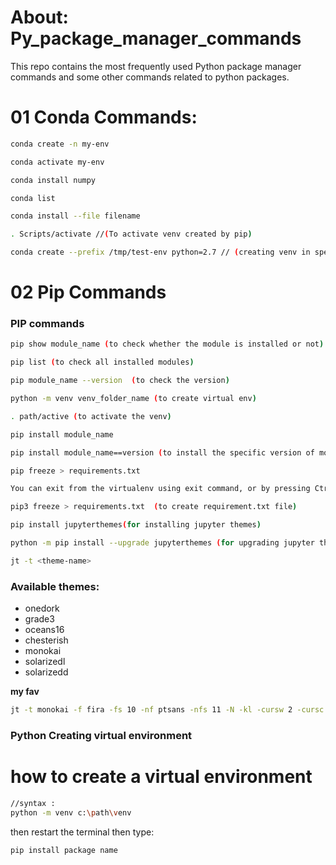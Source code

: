 # About: Py_package_manager_commands
This repo contains the most frequently used Python package manager commands and some other commands related to python packages.

# 01 Conda Commands:
```bash
conda create -n my-env
```
```bash
conda activate my-env
```
```bash
conda install numpy
```
```bash
conda list
```
```bash
conda install --file filename
```
```bash
. Scripts/activate //(To activate venv created by pip)
```
```bash
conda create --prefix /tmp/test-env python=2.7 // (creating venv in specific folder)
```

# 02 Pip Commands
### PIP commands
```bash
pip show module_name (to check whether the module is installed or not)
```
```bash
pip list (to check all installed modules)
```
```bash
pip module_name --version  (to check the version)
```
```bash
python -m venv venv_folder_name (to create virtual env)
```
```bash
. path/active (to activate the venv)
```
```bash
pip install module_name
```
```bash
pip install module_name==version (to install the specific version of module)
```
```bash
pip freeze > requirements.txt
```
```bash
You can exit from the virtualenv using exit command, or by pressing Ctrl+d.
```
```bash
pip3 freeze > requirements.txt  (to create requirement.txt file)
```

```bash
pip install jupyterthemes(for installing jupyter themes)
```
```bash
python -m pip install --upgrade jupyterthemes (for upgrading jupyter themes)
```
```bash
jt -t <theme-name>
```

### Available themes:
- onedork
- grade3
- oceans16
- chesterish
- monokai
- solarizedl
- solarizedd

**my fav**
```bash
jt -t monokai -f fira -fs 10 -nf ptsans -nfs 11 -N -kl -cursw 2 -cursc r -cellw 95% -T
```
### Python Creating virtual environment

# how to create a virtual environment
```bash
//syntax :
python -m venv c:\path\venv
```
then restart the terminal 
then type: 
```bash
pip install package name
```





